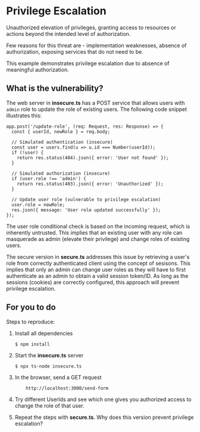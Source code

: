 # Privilege Escalation
Unauthorized elevation of privileges, granting access to resources or actions beyond the intended level of authorization.

Few reasons for this threat are - implementation weaknesses, absence of authorization, exposing services that do not need to be.

This example demonstrates privilege escalation due to absence of meaningful authorization.

## What is the vulnerability?

The web server in **insecure.ts** has a POST service that allows users with `admin` role to update the role of existing users. The following code snippet illustrates this:

```
app.post('/update-role', (req: Request, res: Response) => {
  const { userId, newRole } = req.body;

  // Simulated authentication (insecure)
  const user = users.find(u => u.id === Number(userId));
  if (!user) {
    return res.status(404).json({ error: 'User not found' });
  }

  // Simulated authorization (insecure)
  if (user.role !== 'admin') {
    return res.status(403).json({ error: 'Unauthorized' });
  }

  // Update user role (vulnerable to privilege escalation)
  user.role = newRole;
  res.json({ message: 'User role updated successfully' });
});
```

The user role conditional check is based on the incoming request, which is inherently untrusted. This implies that an existing user with any role can masquerade as admin (elevate their privilege) and change roles of existing users. 

The secure version in **secure.ts** addresses this issue by retrieving a user's role from correctly authenticated client using the concept of sesisons. This implies that only an admin can change user roles as they will have to first authenticate as an admin to obtain a valid session token/ID. As long as the sessions (cookies) are correctly configured, this approach will prevent privilege escalation.

## For you to do

Steps to reproduce:

1. Install all dependencies

    `$ npm install`

2. Start the **insecure.ts** server

    `$ npx ts-node insecure.ts`

3. In the browser, send a GET request

    ```
        http://localhost:3000/send-form
    ```

4. Try different UserIds and see which one gives you authorized access to change the role of that user.

5. Repeat the steps with **secure.ts**. Why does this version prevent privilege escalation?